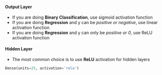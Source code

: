#### Output Layer
- If you are doing **Binary Classification**, use sigmoid activation function
- If you are doing **Regression** and y can be *positive or negative*, use linear activation function
- If you are doing **Regression** and y can only be *positive or 0*, use ReLU activation function

#### Hidden Layer
- The most common choice is to use **ReLU** activation for hidden layers
```python
Dense(units=25, activation='relu')
```